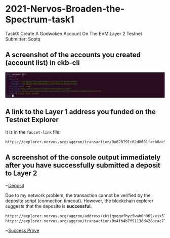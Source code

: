# 2021-Nervos-Broaden-the-Spectrum-task1

Task0: Create A Godwoken Account On The EVM Layer 2 Testnet
Submitter: Soptq

## A screenshot of the accounts you created (account list) in ckb-cli
![Account](account-list.png?raw=true "Account")

## A link to the Layer 1 address you funded on the Testnet Explorer

It is in the `faucet-link` file:

```
https://explorer.nervos.org/aggron/transaction/0x628191c02d8601facb0ae97683190db7424c66cbf18ca64ef946a1f28f6ad5b7
```

## A screenshot of the console output immediately after you have successfully submitted a deposit to Layer 2
~[Deposit](deposit.png?raw=true "Deposit")

Due to my network problem, the transaction cannot be verified by the deposite script (connection timeout). However, the blockchain explorer suggests that the deposite is **successful**.
```
https://explorer.nervos.org/aggron/address/ckt1qyqqefhyz5wah6h062xejx57jkee42rhm60su7ecpz
https://explorer.nervos.org/aggron/transaction/0x4fb4b7f91138d428bcac77c5aee9bc6b78a72faac5c7d19485e1f225b40626a1
```
~[Success Prove](success-prove.png?raw=true "Success Prove")
